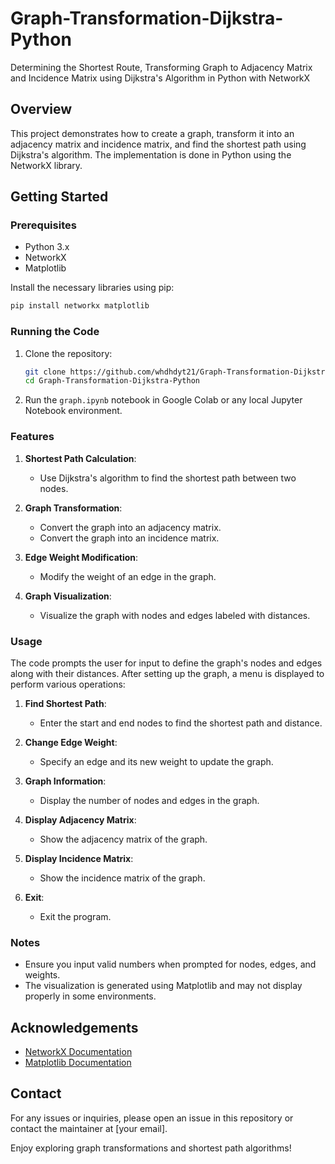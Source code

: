 # Graph-Transformation-Dijkstra-Python

Determining the Shortest Route, Transforming Graph to Adjacency Matrix and Incidence Matrix using Dijkstra's Algorithm in Python with NetworkX

## Overview

This project demonstrates how to create a graph, transform it into an adjacency matrix and incidence matrix, and find the shortest path using Dijkstra's algorithm. The implementation is done in Python using the NetworkX library.

## Getting Started

### Prerequisites

- Python 3.x
- NetworkX
- Matplotlib

Install the necessary libraries using pip:

```sh
pip install networkx matplotlib
```

### Running the Code

1. Clone the repository:
    ```sh
    git clone https://github.com/whdhdyt21/Graph-Transformation-Dijkstra-Python.git
    cd Graph-Transformation-Dijkstra-Python
    ```

2. Run the `graph.ipynb` notebook in Google Colab or any local Jupyter Notebook environment.

### Features

1. **Shortest Path Calculation**:
   - Use Dijkstra's algorithm to find the shortest path between two nodes.
   
2. **Graph Transformation**:
   - Convert the graph into an adjacency matrix.
   - Convert the graph into an incidence matrix.

3. **Edge Weight Modification**:
   - Modify the weight of an edge in the graph.

4. **Graph Visualization**:
   - Visualize the graph with nodes and edges labeled with distances.

### Usage

The code prompts the user for input to define the graph's nodes and edges along with their distances. After setting up the graph, a menu is displayed to perform various operations:

1. **Find Shortest Path**:
   - Enter the start and end nodes to find the shortest path and distance.
   
2. **Change Edge Weight**:
   - Specify an edge and its new weight to update the graph.
   
3. **Graph Information**:
   - Display the number of nodes and edges in the graph.
   
4. **Display Adjacency Matrix**:
   - Show the adjacency matrix of the graph.
   
5. **Display Incidence Matrix**:
   - Show the incidence matrix of the graph.
   
6. **Exit**:
   - Exit the program.

### Notes

- Ensure you input valid numbers when prompted for nodes, edges, and weights.
- The visualization is generated using Matplotlib and may not display properly in some environments.

## Acknowledgements

- [NetworkX Documentation](https://networkx.github.io/documentation/stable/)
- [Matplotlib Documentation](https://matplotlib.org/stable/contents.html)

## Contact

For any issues or inquiries, please open an issue in this repository or contact the maintainer at [your email].

Enjoy exploring graph transformations and shortest path algorithms!
